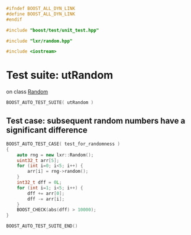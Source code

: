 ```cpp
#ifndef BOOST_ALL_DYN_LINK
#define BOOST_ALL_DYN_LINK
#endif

#include "boost/test/unit_test.hpp"

#include "lxr/random.hpp"

#include <iostream>
````

# Test suite: utRandom

on class [Random](../src/random.hpp.md)

```cpp
BOOST_AUTO_TEST_SUITE( utRandom )
```
## Test case: subsequent random numbers have a significant difference
```cpp
BOOST_AUTO_TEST_CASE( test_for_randomness )
{
    auto rng = new lxr::Random();
    uint32_t arr[5];
    for (int i=0; i<5; i++) {
        arr[i] = rng->random();
    }
    int32_t dff = 0L;
    for (int i=1; i<5; i++) {
        dff += arr[0];
        dff -= arr[i];
    }
	BOOST_CHECK(abs(dff) > 10000);
}
```

```cpp
BOOST_AUTO_TEST_SUITE_END()
```
